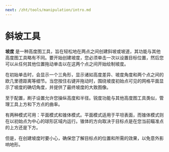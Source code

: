 ```yaml
---
next: /zht/tools/manipulation/intro.md
---
```


# 斜坡工具

**坡度** 是一种高度图工具，旨在轻松地在两点之间创建斜坡或坡道，其功能与其他高度图工具略有不同。要开始创建坡度，您必须单击一次以设置目标位置，然后您可以从任何其他位置拖动单击以在这两个点之间开始绘制坡度。

在初始单击时，会显示一个三角形，显示诸如高度差异、坡度角度和两个点之间的欧几里德距离等细节。当您按住右键并拖动时，围绕坡度初始点可见的网格平面显示了坡度的确切角度，并提供了最终坡度的大致图像。

至于配置，刷子设置允许您操纵高度和半径。锐度功能与其他高度图工具类似，管理工具上方和下方点的曲率。

有两种模式可用：平面模式和锥体模式。平面模式适用于平坦表面，而锥体模式则在以初始点为中心的球形区域内运行。锥体的方向取决于目标点是在您当前瞄准点的上方还是下方。

但是，在创建坡度时要小心，确保您了解目标点的位置和所需的效果，以免意外影响地形。